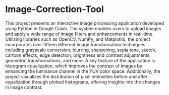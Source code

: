 # Image-Correction-Tool

This project presents an interactive image processing application
developed using Python in Google Colab. The system enables users to
upload images and apply a wide range of image filters and
enhancements in real-time. Utilizing libraries such as OpenCV,
NumPy, and Matplotlib, the project incorporates over fifteen different
image transformation techniques including grayscale conversion,
blurring, sharpening, sepia tone, sketch, cartoon effects, edge detection,
brightness and contrast adjustments, geometric transformations, and
more.
A key feature of the application is histogram equalization, which
improves the contrast of images by enhancing the luminance channel
in the YUV color space. Additionally, the project visualizes the
distribution of pixel intensities before and after equalization through
plotted histograms, offering insights into the changes in image contrast.
